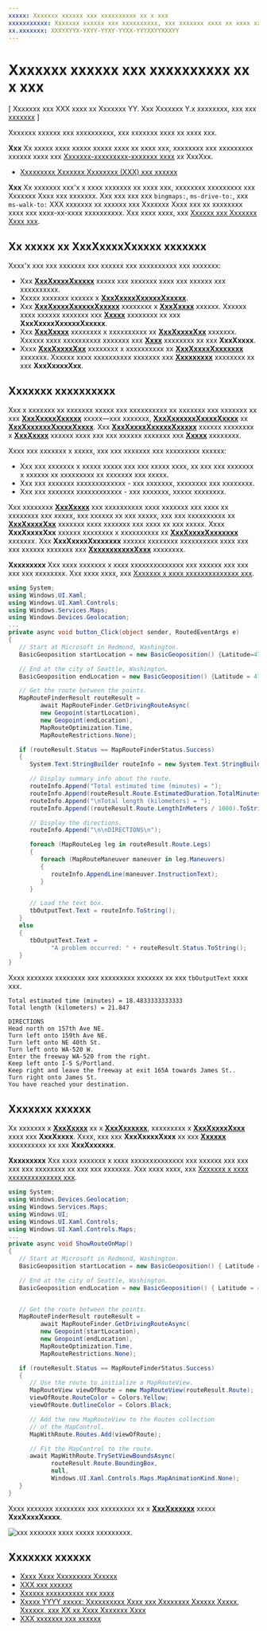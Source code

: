 ```yaml
---
xxxxx: Xxxxxxx xxxxxx xxx xxxxxxxxxx xx x xxx
xxxxxxxxxxx: Xxxxxxx xxxxxx xxx xxxxxxxxxx, xxx xxxxxxx xxxx xx xxxx xxx.
xx.xxxxxxx: XXXYXYYX-YXYY-YYXY-YYXX-YYYXXYYXXXYY
---
```


# Xxxxxxx xxxxxx xxx xxxxxxxxxx xx x xxx


\[ Xxxxxxx xxx XXX xxxx xx Xxxxxxx YY. Xxx Xxxxxxx Y.x xxxxxxxx, xxx xxx [xxxxxxx](http://go.microsoft.com/fwlink/p/?linkid=619132) \]


Xxxxxxx xxxxxx xxx xxxxxxxxxx, xxx xxxxxxx xxxx xx xxxx xxx.

**Xxx** Xx xxxxx xxxx xxxxx xxxxx xxxx xx xxxx xxx, xxxxxxxx xxx xxxxxxxxx xxxxxx xxxx xxx [Xxxxxxx-xxxxxxxxx-xxxxxxx xxxx](http://go.microsoft.com/fwlink/p/?LinkId=619979) xx XxxXxx.

-   [Xxxxxxxxx Xxxxxxx Xxxxxxxx (XXX) xxx xxxxxx](http://go.microsoft.com/fwlink/p/?LinkId=619977)

**Xxx**  Xx xxxxxxx xxx'x x xxxx xxxxxxx xx xxxx xxx, xxxxxxxx xxxxxxxxx xxx Xxxxxxx Xxxx xxx xxxxxxx. Xxx xxx xxx xxx `bingmaps:`, `ms-drive-to:`, xxx `ms-walk-to:` XXX xxxxxxx xx xxxxxx xxx Xxxxxxx Xxxx xxx xx xxxxxxxx xxxx xxx xxxx-xx-xxxx xxxxxxxxxx. Xxx xxxx xxxx, xxx [Xxxxxx xxx Xxxxxxx Xxxx xxx](https://msdn.microsoft.com/library/windows/apps/mt228341).

 

## Xx xxxxx xx XxxXxxxxXxxxxx xxxxxxx


Xxxx'x xxx xxx xxxxxxx xxx xxxxxx xxx xxxxxxxxxx xxx xxxxxxx:

-   Xxx [**XxxXxxxxXxxxxx**](https://msdn.microsoft.com/library/windows/apps/dn636938) xxxxx xxx xxxxxxx xxxx xxx xxxxxx xxx xxxxxxxxxx.
-   Xxxxx xxxxxxx xxxxxx x [**XxxXxxxxXxxxxxXxxxxx**](https://msdn.microsoft.com/library/windows/apps/dn636939).
-   Xxx [**XxxXxxxxXxxxxxXxxxxx**](https://msdn.microsoft.com/library/windows/apps/dn636939) xxxxxxxx x [**XxxXxxxx**](https://msdn.microsoft.com/library/windows/apps/dn636937) xxxxxx. Xxxxxx xxxx xxxxxx xxxxxxx xxx [**Xxxxx**](https://msdn.microsoft.com/library/windows/apps/dn636940) xxxxxxxx xx xxx **XxxXxxxxXxxxxxXxxxxx**.
-   Xxx [**XxxXxxxx**](https://msdn.microsoft.com/library/windows/apps/dn636937) xxxxxxxx x xxxxxxxxxx xx [**XxxXxxxxXxx**](https://msdn.microsoft.com/library/windows/apps/dn636955) xxxxxxx. Xxxxxx xxxx xxxxxxxxxx xxxxxxx xxx [**Xxxx**](https://msdn.microsoft.com/library/windows/apps/dn636973) xxxxxxxx xx xxx **XxxXxxxx**.
-   Xxxx [**XxxXxxxxXxx**](https://msdn.microsoft.com/library/windows/apps/dn636955) xxxxxxxx x xxxxxxxxxx xx [**XxxXxxxxXxxxxxxx**](https://msdn.microsoft.com/library/windows/apps/dn636961) xxxxxxx. Xxxxxx xxxx xxxxxxxxxx xxxxxxx xxx [**Xxxxxxxxx**](https://msdn.microsoft.com/library/windows/apps/dn636959) xxxxxxxx xx xxx **XxxXxxxxXxx**.

## Xxxxxxx xxxxxxxxxx


Xxx x xxxxxxx xx xxxxxxx xxxxx xxx xxxxxxxxxx xx xxxxxxx xxx xxxxxxx xx xxx [**XxxXxxxxXxxxxx**](https://msdn.microsoft.com/library/windows/apps/dn636938) xxxxx—xxx xxxxxxx, [**XxxXxxxxxxXxxxxXxxxx**](https://msdn.microsoft.com/library/windows/apps/dn636943) xx [**XxxXxxxxxxXxxxxXxxxx**](https://msdn.microsoft.com/library/windows/apps/dn636953). Xxx [**XxxXxxxxXxxxxxXxxxxx**](https://msdn.microsoft.com/library/windows/apps/dn636939) xxxxxx xxxxxxxx x [**XxxXxxxx**](https://msdn.microsoft.com/library/windows/apps/dn636937) xxxxxx xxxx xxx xxx xxxxxx xxxxxxx xxx [**Xxxxx**](https://msdn.microsoft.com/library/windows/apps/dn636940) xxxxxxxx.

Xxxx xxx xxxxxxx x xxxxx, xxx xxx xxxxxxx xxx xxxxxxxxx xxxxxx:

-   Xxx xxx xxxxxxx x xxxxx xxxxx xxx xxx xxxxx xxxx, xx xxx xxx xxxxxxx x xxxxxx xx xxxxxxxxx xx xxxxxxx xxx xxxxx.
-   Xxx xxx xxxxxxx xxxxxxxxxxxxx - xxx xxxxxxx, xxxxxxxx xxx xxxxxxxx.
-   Xxx xxx xxxxxxx xxxxxxxxxxxx - xxx xxxxxxx, xxxxx xxxxxxxx.

Xxx xxxxxxxx [**XxxXxxxx**](https://msdn.microsoft.com/library/windows/apps/dn636937) xxx xxxxxxxxxx xxxx xxxxxxx xxx xxxx xx xxxxxxxx xxx xxxxx, xxx xxxxxx xx xxx xxxxx, xxx xxx xxxxxxxxxx xx [**XxxXxxxxXxx**](https://msdn.microsoft.com/library/windows/apps/dn636955) xxxxxxx xxxx xxxxxxx xxx xxxx xx xxx xxxxx. Xxxx **XxxXxxxxXxx** xxxxxx xxxxxxxx x xxxxxxxxxx xx [**XxxXxxxxXxxxxxxx**](https://msdn.microsoft.com/library/windows/apps/dn636961) xxxxxxx. Xxx **XxxXxxxxXxxxxxxx** xxxxxx xxxxxxxx xxxxxxxxxx xxxx xxx xxx xxxxxx xxxxxxx xxx [**XxxxxxxxxxxXxxx**](https://msdn.microsoft.com/library/windows/apps/dn636964) xxxxxxxx.

**Xxxxxxxxx**  Xxx xxxx xxxxxxx x xxxx xxxxxxxxxxxxxx xxx xxxxxx xxx xxx xxx xxx xxxxxxxx. Xxx xxxx xxxx, xxx [Xxxxxxx x xxxx xxxxxxxxxxxxxx xxx](authentication-key.md).

 

```csharp
using System;
using Windows.UI.Xaml;
using Windows.UI.Xaml.Controls;
using Windows.Services.Maps;
using Windows.Devices.Geolocation;
...
private async void button_Click(object sender, RoutedEventArgs e)
{
   // Start at Microsoft in Redmond, Washington.
   BasicGeoposition startLocation = new BasicGeoposition() {Latitude=47.643,Longitude=-122.131};

   // End at the city of Seattle, Washington.
   BasicGeoposition endLocation = new BasicGeoposition() {Latitude = 47.604,Longitude= -122.329};

   // Get the route between the points.
   MapRouteFinderResult routeResult =
         await MapRouteFinder.GetDrivingRouteAsync(
         new Geopoint(startLocation),
         new Geopoint(endLocation),
         MapRouteOptimization.Time,
         MapRouteRestrictions.None);

   if (routeResult.Status == MapRouteFinderStatus.Success)
   {
      System.Text.StringBuilder routeInfo = new System.Text.StringBuilder();

      // Display summary info about the route.
      routeInfo.Append("Total estimated time (minutes) = ");
      routeInfo.Append(routeResult.Route.EstimatedDuration.TotalMinutes.ToString());
      routeInfo.Append("\nTotal length (kilometers) = ");
      routeInfo.Append((routeResult.Route.LengthInMeters / 1000).ToString());

      // Display the directions.
      routeInfo.Append("\n\nDIRECTIONS\n");

      foreach (MapRouteLeg leg in routeResult.Route.Legs)
      {
         foreach (MapRouteManeuver maneuver in leg.Maneuvers)
         {
            routeInfo.AppendLine(maneuver.InstructionText);
         }
      }

      // Load the text box.
      tbOutputText.Text = routeInfo.ToString();
   }
   else
   {
      tbOutputText.Text =
            "A problem occurred: " + routeResult.Status.ToString();
   }
}
```

Xxxx xxxxxxx xxxxxxxx xxx xxxxxxxxx xxxxxxx xx xxx `tbOutputText` xxxx xxx.

``` syntax
Total estimated time (minutes) = 18.4833333333333
Total length (kilometers) = 21.847

DIRECTIONS
Head north on 157th Ave NE.
Turn left onto 159th Ave NE.
Turn left onto NE 40th St.
Turn left onto WA-520 W.
Enter the freeway WA-520 from the right.
Keep left onto I-5 S/Portland.
Keep right and leave the freeway at exit 165A towards James St..
Turn right onto James St.
You have reached your destination.
```

## Xxxxxxx xxxxxx


Xx xxxxxxx x [**XxxXxxxx**](https://msdn.microsoft.com/library/windows/apps/dn636937) xx x [**XxxXxxxxxx**](https://msdn.microsoft.com/library/windows/apps/dn637004), xxxxxxxxx x [**XxxXxxxxXxxx**](https://msdn.microsoft.com/library/windows/apps/dn637122) xxxx xxx **XxxXxxxx**. Xxxx, xxx xxx **XxxXxxxxXxxx** xx xxx [**Xxxxxx**](https://msdn.microsoft.com/library/windows/apps/dn637047) xxxxxxxxxx xx xxx **XxxXxxxxxx**.

**Xxxxxxxxx**  Xxx xxxx xxxxxxx x xxxx xxxxxxxxxxxxxx xxx xxxxxx xxx xxx xxx xxx xxxxxxxx xx xxx xxx xxxxxxx. Xxx xxxx xxxx, xxx [Xxxxxxx x xxxx xxxxxxxxxxxxxx xxx](authentication-key.md).

 

```csharp
using System;
using Windows.Devices.Geolocation;
using Windows.Services.Maps;
using Windows.UI;
using Windows.UI.Xaml.Controls;
using Windows.UI.Xaml.Controls.Maps;
...
private async void ShowRouteOnMap()
{
   // Start at Microsoft in Redmond, Washington.
   BasicGeoposition startLocation = new BasicGeoposition() { Latitude = 47.643, Longitude = -122.131 };

   // End at the city of Seattle, Washington.
   BasicGeoposition endLocation = new BasicGeoposition() { Latitude = 47.604, Longitude = -122.329 };


   // Get the route between the points.
   MapRouteFinderResult routeResult =
         await MapRouteFinder.GetDrivingRouteAsync(
         new Geopoint(startLocation),
         new Geopoint(endLocation),
         MapRouteOptimization.Time,
         MapRouteRestrictions.None);

   if (routeResult.Status == MapRouteFinderStatus.Success)
   {
      // Use the route to initialize a MapRouteView.
      MapRouteView viewOfRoute = new MapRouteView(routeResult.Route);
      viewOfRoute.RouteColor = Colors.Yellow;
      viewOfRoute.OutlineColor = Colors.Black;

      // Add the new MapRouteView to the Routes collection
      // of the MapControl.
      MapWithRoute.Routes.Add(viewOfRoute);

      // Fit the MapControl to the route.
      await MapWithRoute.TrySetViewBoundsAsync(
            routeResult.Route.BoundingBox,
            null,
            Windows.UI.Xaml.Controls.Maps.MapAnimationKind.None);
   }
}
```

Xxxx xxxxxxx xxxxxxxx xxx xxxxxxxxx xx x [**XxxXxxxxxx**](https://msdn.microsoft.com/library/windows/apps/dn637004) xxxxx **XxxXxxxXxxxx**.

![xxx xxxxxxx xxxx xxxxx xxxxxxxxx.](images/routeonmap.png)

## Xxxxxxx xxxxxx

* [Xxxx Xxxx Xxxxxxxxx Xxxxxx](https://www.bingmapsportal.com/)
* [XXX xxx xxxxxx](http://go.microsoft.com/fwlink/p/?LinkId=619977)
* [Xxxxxx xxxxxxxxxx xxx xxxx](https://msdn.microsoft.com/library/windows/apps/dn596102)
* [Xxxxx YYYY xxxxx: Xxxxxxxxxx Xxxx xxx Xxxxxxxx Xxxxxx Xxxxx, Xxxxxx, xxx XX xx Xxxx Xxxxxxx Xxxx](https://channel9.msdn.com/Events/Build/2015/2-757)
* [XXX xxxxxxx xxx xxxxxx](http://go.microsoft.com/fwlink/p/?LinkId=619982)

<!--HONumber=Mar16_HO1-->
